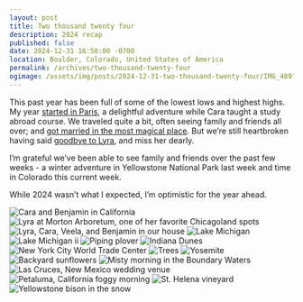 ```yaml
---
layout: post
title: Two thousand twenty four
description: 2024 recap
published: false
date: 2024-12-31 16:50:00 -0700
location: Boulder, Colorado, United States of America
permalink: /archives/two-thousand-twenty-four
ogimage: /assets/img/posts/2024-12-31-two-thousand-twenty-four/IMG_4897.jpeg
---
```

This past year has been full of some of the lowest lows and highest highs. My year [started in Paris](/archives/paris-in-january), a delightful adventure while Cara taught a study abroad course. We traveled quite a bit, often seeing family and friends all over; and [got married in the most magical place](/archives/yosemite-wedding). But we’re still heartbroken having said [goodbye to Lyra](/archives/lyra), and miss her dearly.

I’m grateful we’ve been able to see family and friends over the past few weeks - a winter adventure in Yellowstone National Park last week and time in Colorado this current week.

While 2024 wasn’t what I expected, I’m optimistic for the year ahead.

![Cara and Benjamin in California][1]
![Lyra at Morton Arboretum, one of her favorite Chicagoland spots][2]
![Lyra, Cara, Veela, and Benjamin in our house][3]
![Lake Michigan][4]
![Lake Michigan ii][5]
![Piping plover][6]
![Indiana Dunes][7]
![New York City World Trade Center][8]
![Trees][9]
![Yosemite][10]
![Backyard sunflowers][11]
![Misty morning in the Boundary Waters][12]
![Las Cruces, New Mexico wedding venue][13]
![Petaluma, California foggy morning][14]
![St. Helena vineyard][15]
![Yellowstone bison in the snow][16]

[1]: /assets/img/posts/2024-12-31-two-thousand-twenty-four/IMG_9891.jpeg
[2]: /assets/img/posts/2024-12-31-two-thousand-twenty-four/IMG_0339.jpeg
[3]: /assets/img/posts/2024-12-31-two-thousand-twenty-four/IMG_0619.jpeg
[4]: /assets/img/posts/2024-12-31-two-thousand-twenty-four/IMG_0772.jpeg
[5]: /assets/img/posts/2024-12-31-two-thousand-twenty-four/IMG_2660.jpeg
[6]: /assets/img/posts/2024-12-31-two-thousand-twenty-four/IMG_2717.jpeg
[7]: /assets/img/posts/2024-12-31-two-thousand-twenty-four/IMG_2890.jpeg
[8]: /assets/img/posts/2024-12-31-two-thousand-twenty-four/IMG_3123.jpeg
[9]: /assets/img/posts/2024-12-31-two-thousand-twenty-four/IMG_3742.jpeg
[10]: /assets/img/posts/2024-12-31-two-thousand-twenty-four/IMG_3757.jpeg
[11]: /assets/img/posts/2024-12-31-two-thousand-twenty-four/IMG_4192.jpeg
[12]: /assets/img/posts/2024-12-31-two-thousand-twenty-four/IMG_4897.jpeg
[13]: /assets/img/posts/2024-12-31-two-thousand-twenty-four/IMG_5727.jpeg
[14]: /assets/img/posts/2024-12-31-two-thousand-twenty-four/IMG_5887.jpeg
[15]: /assets/img/posts/2024-12-31-two-thousand-twenty-four/IMG_5899.jpeg
[16]: /assets/img/posts/2024-12-31-two-thousand-twenty-four/DSC04607.jpeg
